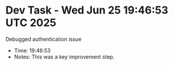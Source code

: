 # Dev Task - Wed Jun 25 19:46:53 UTC 2025
Debugged authentication issue
- Time: 19:46:53
- Notes: This was a key improvement step.
